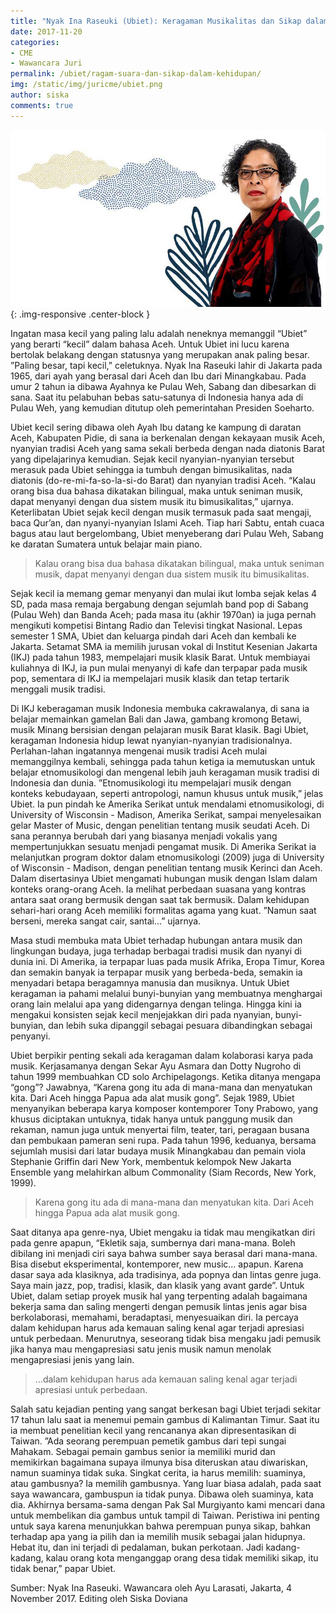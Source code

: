 ```yaml
---
title: "Nyak Ina Raseuki (Ubiet): Keragaman Musikalitas dan Sikap dalam Kehidupan"
date: 2017-11-20
categories:
- CME
- Wawancara Juri
permalink: /ubiet/ragam-suara-dan-sikap-dalam-kehidupan/
img: /static/img/juricme/ubiet.png
author: siska
comments: true
---
```


![ubiet](/static/img/juricme/article/Ubiet_3.jpg "ubiet"){: .img-responsive .center-block }

Ingatan masa kecil yang paling lalu adalah neneknya memanggil “Ubiet” yang berarti “kecil” dalam bahasa Aceh. Untuk Ubiet ini lucu karena bertolak belakang dengan statusnya yang merupakan anak paling besar. ”Paling besar, tapi kecil,” celetuknya. Nyak Ina Raseuki lahir di Jakarta pada 1965, dari ayah yang berasal dari Aceh dan Ibu dari Minangkabau. Pada umur 2 tahun ia dibawa Ayahnya ke Pulau Weh, Sabang dan dibesarkan di sana. Saat itu pelabuhan bebas satu-satunya di Indonesia hanya ada di Pulau Weh, yang kemudian ditutup oleh pemerintahan Presiden Soeharto.

Ubiet kecil sering dibawa oleh Ayah Ibu datang ke kampung di daratan Aceh, Kabupaten Pidie, di sana ia berkenalan dengan kekayaan musik Aceh, nyanyian tradisi Aceh yang sama sekali berbeda dengan nada diatonis Barat yang dipelajarinya kemudian. Sejak kecil nyanyian-nyanyian tersebut merasuk pada Ubiet sehingga ia tumbuh dengan bimusikalitas, nada diatonis (do-re-mi-fa-so-la-si-do Barat) dan nyanyian tradisi Aceh. “Kalau orang bisa dua bahasa dikatakan bilingual, maka untuk seniman musik, dapat menyanyi dengan dua sistem musik itu bimusikalitas,” ujarnya. Keterlibatan Ubiet sejak kecil dengan musik termasuk pada saat mengaji, baca Qur’an, dan nyanyi-nyanyian Islami Aceh. Tiap hari Sabtu, entah cuaca bagus atau laut bergelombang, Ubiet menyeberang dari Pulau Weh, Sabang ke daratan Sumatera untuk belajar main piano.

> Kalau orang bisa dua bahasa dikatakan bilingual, maka untuk seniman musik, dapat menyanyi dengan dua sistem musik itu bimusikalitas.

Sejak kecil ia memang gemar menyanyi dan mulai ikut lomba sejak kelas 4 SD, pada masa remaja bergabung dengan sejumlah band pop di Sabang (Pulau Weh) dan Banda Aceh; pada masa itu (akhir 1970an) ia juga pernah mengikuti kompetisi Bintang Radio dan Televisi tingkat Nasional. Lepas semester 1 SMA, Ubiet dan keluarga pindah dari Aceh dan kembali ke Jakarta. Setamat SMA ia memilih jurusan vokal di Institut Kesenian Jakarta (IKJ) pada tahun 1983, mempelajari musik klasik Barat. Untuk membiayai kuliahnya di IKJ, ia pun mulai menyanyi di kafe dan terpapar pada musik pop, sementara di IKJ ia mempelajari musik klasik dan tetap tertarik menggali musik tradisi.

Di IKJ keberagaman musik Indonesia membuka cakrawalanya, di sana ia  belajar memainkan gamelan Bali dan Jawa, gambang kromong Betawi,  musik Minang bersisian dengan pelajaran musik Barat klasik. Bagi Ubiet, keragaman Indonesia hidup lewat nyanyian-nyanyian tradisionalnya. Perlahan-lahan ingatannya mengenai musik tradisi Aceh mulai memanggilnya kembali, sehingga pada tahun ketiga ia memutuskan untuk belajar etnomusikologi dan mengenal lebih jauh keragaman musik tradisi di Indonesia dan dunia. ”Etnomusikologi itu mempelajari musik dengan konteks kebudayaan, seperti antropologi, namun khusus untuk musik,” jelas Ubiet. Ia pun pindah ke Amerika Serikat untuk mendalami etnomusikologi, di University of Wisconsin - Madison, Amerika Serikat, sampai menyelesaikan gelar Master of Music, dengan penelitian tentang musik seudati Aceh. Di sana perannya berubah dari yang biasanya menjadi vokalis yang mempertunjukkan sesuatu menjadi pengamat musik. Di Amerika Serikat ia melanjutkan program doktor dalam etnomusikologi (2009) juga di University of Wisconsin - Madison, dengan penelitian tentang musik Kerinci dan Aceh. Dalam disertasinya Ubiet mengamati hubungan musik dengan Islam dalam konteks orang-orang Aceh. Ia melihat perbedaan suasana yang kontras antara saat orang bermusik dengan saat tak bermusik. Dalam kehidupan sehari-hari orang Aceh memiliki formalitas agama yang kuat. ”Namun saat berseni, mereka sangat cair, santai...” ujarnya.

Masa studi membuka mata Ubiet terhadap hubungan antara musik dan lingkungan budaya, juga terhadap berbagai tradisi musik dan nyanyi di dunia ini. Di Amerika, ia terpapar luas pada musik Afrika, Eropa Timur, Korea dan semakin banyak ia terpapar musik yang berbeda-beda, semakin ia menyadari betapa beragamnya manusia dan musiknya. Untuk Ubiet keragaman ia pahami melalui bunyi-bunyian yang membuatnya menghargai orang lain melalui apa yang didengarnya dengan telinga. Hingga kini ia mengakui konsisten sejak kecil menjejakkan diri pada nyanyian, bunyi-bunyian, dan lebih suka dipanggil sebagai pesuara dibandingkan sebagai penyanyi.

Ubiet berpikir penting sekali ada keragaman dalam kolaborasi karya pada musik. Kerjasamanya dengan Sekar Ayu Asmara dan Dotty Nugroho di tahun 1999 membuahkan CD solo Archipelagongs. Ketika ditanya mengapa “gong”? Jawabnya, “Karena gong itu ada di mana-mana dan menyatukan kita. Dari Aceh hingga Papua ada alat musik gong”. Sejak 1989, Ubiet menyanyikan beberapa karya komposer kontemporer Tony Prabowo, yang khusus diciptakan untuknya, tidak hanya untuk panggung musik dan rekaman, namun juga untuk menyertai film, teater, tari, peragaan busana dan pembukaan pameran seni rupa. Pada tahun 1996, keduanya, bersama sejumlah musisi dari latar budaya musik Minangkabau dan pemain viola Stephanie Griffin dari New York, membentuk kelompok New Jakarta Ensemble yang melahirkan album Commonality (Siam Records, New York, 1999).

> Karena gong itu ada di mana-mana dan menyatukan kita. Dari Aceh hingga Papua ada alat musik gong.

Saat ditanya apa genre-nya, Ubiet mengaku ia tidak mau mengikatkan diri pada genre apapun, “Ekletik saja, sumbernya dari mana-mana. Boleh dibilang ini menjadi ciri saya bahwa sumber saya berasal dari mana-mana. Bisa disebut eksperimental, kontemporer, new music... apapun. Karena dasar saya ada klasiknya, ada tradisinya, ada popnya dan lintas genre juga. Saya main jazz, pop, tradisi, klasik, dan klasik yang avant garde”. Untuk Ubiet, dalam setiap proyek musik hal yang terpenting adalah bagaimana bekerja sama dan saling mengerti dengan pemusik lintas jenis agar bisa berkolaborasi, memahami, beradaptasi, menyesuaikan diri. Ia percaya dalam kehidupan harus ada kemauan saling kenal agar terjadi apresiasi untuk perbedaan. Menurutnya, seseorang tidak bisa mengaku jadi pemusik jika hanya mau mengapresiasi satu jenis musik namun menolak mengapresiasi jenis yang lain.

> ...dalam kehidupan harus ada kemauan saling kenal agar terjadi apresiasi untuk perbedaan.

Salah satu kejadian penting yang sangat berkesan bagi Ubiet terjadi sekitar 17 tahun lalu saat ia menemui pemain gambus di Kalimantan Timur. Saat itu ia membuat penelitian kecil yang rencananya akan dipresentasikan di Taiwan. ”Ada seorang perempuan pemetik gambus dari tepi sungai Mahakam. Sebagai pemain gambus senior ia memiliki murid dan memikirkan bagaimana supaya ilmunya bisa diteruskan atau diwariskan, namun suaminya tidak suka. Singkat cerita, ia harus memilih: suaminya, atau gambusnya? Ia memilih gambusnya. Yang luar biasa adalah, pada saat saya wawancara, gambuspun ia tidak punya. Dibawa oleh suaminya, kata dia. Akhirnya bersama-sama dengan Pak Sal Murgiyanto kami mencari dana untuk membelikan dia gambus untuk tampil di Taiwan. Peristiwa ini penting untuk saya karena menunjukkan bahwa perempuan punya sikap, bahkan terhadap apa yang ia pilih dan ia memilih musik sebagai jalan hidupnya. Hebat itu, dan ini terjadi di pedalaman, bukan perkotaan. Jadi kadang-kadang, kalau orang kota menganggap orang desa tidak memiliki sikap, itu tidak benar,” papar Ubiet.

Sumber: Nyak Ina Raseuki. Wawancara oleh Ayu Larasati, Jakarta, 4 November 2017. Editing oleh Siska Doviana
